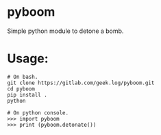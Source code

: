 # pyboom

Simple python module to detone a bomb.

# Usage:

```
# On bash.
git clone https://gitlab.com/geek.log/pyboom.git
cd pyboom
pip install .
python

# On python console.
>>> import pyboom
>>> print (pyboom.detonate())
```